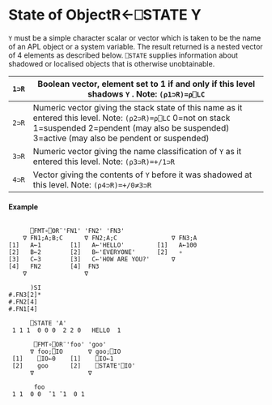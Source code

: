 




<h1 class="heading"><span class="name">State of Object</span><span class="command">R←⎕STATE Y</span></h1>

`Y` must be a simple character scalar or vector which is taken to be the name of an APL object or a system variable. The result returned is a nested vector of 4 elements as described below. `⎕STATE` supplies information about shadowed or localised objects that is otherwise unobtainable.


| `1⊃R` | Boolean vector, element set to 1 if and only if this level shadows `Y` . Note: `(⍴1⊃R)=⍴⎕LC` |
| --- | ---  |
| `2⊃R` | Numeric vector giving the stack state of this name as it entered this level. Note: `(⍴2⊃R)=⍴⎕LC` 0=not on stack 1=suspended 2=pendent (may also be suspended) 3=active (may also be pendent or suspended) |
| `3⊃R` | Numeric vector giving the name classification of `Y` as it entered this level. Note: `(⍴3⊃R)=+/1⊃R` |
| `4⊃R` | Vector giving the contents of `Y` before it was shadowed at this level. Note: `(⍴4⊃R)=+/0≠3⊃R` |


#### Example
```apl

      ⎕FMT∘⎕OR¨'FN1' 'FN2' 'FN3'
    ∇ FN1;A;B;C      ∇ FN2;A;C               ∇ FN3;A
[1]   A←1        [1]   A←'HELLO'         [1]   A←100
[2]   B←2        [2]   B←'EVERYONE'      [2]   ∘
[3]   C←3        [3]   C←'HOW ARE YOU?'      ∇
[4]   FN2        [4]  FN3
    ∇                ∇

      )SI
#.FN3[2]*
#.FN2[4]
#.FN1[4]

      ⎕STATE 'A'
 1 1 1  0 0 0  2 2 0   HELLO  1

       ⎕FMT∘⎕OR¨'foo' 'goo'
      ∇ foo;⎕IO       ∇ goo;⎕IO     
 [1]    ⎕IO←0    [1]    ⎕IO←1       
 [2]    goo      [2]    ⎕STATE'⎕IO' 
      ∇               ∇             

       foo
 1 1  0 0  ¯1 ¯1  0 1 

```


